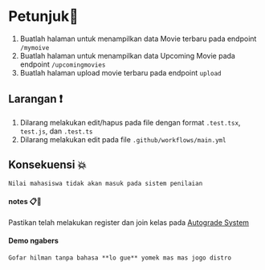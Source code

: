 # Petunjuk:star2:

1. Buatlah halaman untuk menampilkan data Movie terbaru pada endpoint `/mymoive`
2. Buatlah halaman untuk menampilkan data Upcoming Movie pada endpoint `/upcomingmovies`
3. Buatlah halaman upload movie terbaru pada endpoint `upload`

## Larangan :exclamation:

1. Dilarang melakukan edit/hapus pada file dengan format `.test.tsx`, `test.js`, dan `.test.ts`
2. Dilarang melakukan edit pada file `.github/workflows/main.yml`

## Konsekuensi :boom:

    Nilai mahasiswa tidak akan masuk pada sistem penilaian

#### notes :clipboard::paperclip:

Pastikan telah melakukan register dan join kelas pada [Autograde System](https://autograde-dashboard.vercel.app/)


#### Demo ngabers

``` Gofar hilman tanpa bahasa **lo gue** yomek mas mas jogo distro ```

